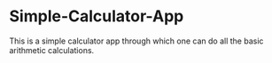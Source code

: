 # Simple-Calculator-App
This is a simple calculator app through which one can do all the basic arithmetic calculations.
